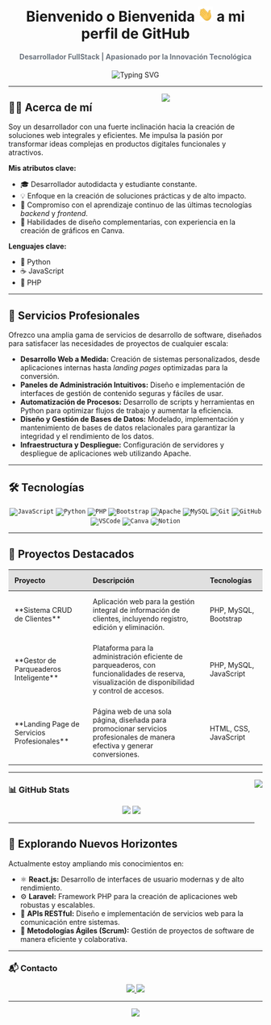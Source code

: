 

<h1 align="center">Bienvenido o Bienvenida <img src="https://raw.githubusercontent.com/ABSphreak/ABSphreak/master/gifs/Hi.gif" width="30px"> a mi perfil de GitHub</h1>
<div align="center">
    <h4 style="color:#6a737d;">Desarrollador FullStack | Apasionado por la Innovación Tecnológica</h4>
    <img src="https://readme-typing-svg.herokuapp.com?font=Fira+Code&size=20&pause=1000&color=38BDF8&center=true&vCenter=true&width=450&lines=%C2%A1Hola!+Soy+Emanuel+Buritica;Desarrollador+FullStack;Innovador+Digital" alt="Typing SVG" />
</div>

---

<img align="right" width="200" src="https://media.giphy.com/media/TEnXkcsHrP4YedChhA/giphy.gif" />

## 🧑‍💻 **Acerca de mí**

Soy un desarrollador con una fuerte inclinación hacia la creación de soluciones web integrales y eficientes. Me impulsa la pasión por transformar ideas complejas en productos digitales funcionales y atractivos.

**Mis atributos clave:**

* 🎓  Desarrollador autodidacta y estudiante constante.
* 💡  Enfoque en la creación de soluciones prácticas y de alto impacto.
* 🎯  Compromiso con el aprendizaje continuo de las últimas tecnologías *backend* y *frontend*.
* 🎨  Habilidades de diseño complementarias, con experiencia en la creación de gráficos en Canva.

**Lenguajes clave:**

* 🐍 Python
* ☕ JavaScript
* 🐘 PHP

---

## 💼 **Servicios Profesionales**

Ofrezco una amplia gama de servicios de desarrollo de software, diseñados para satisfacer las necesidades de proyectos de cualquier escala:

* **Desarrollo Web a Medida:** Creación de sistemas personalizados, desde aplicaciones internas hasta *landing pages* optimizadas para la conversión.
* **Paneles de Administración Intuitivos:** Diseño e implementación de interfaces de gestión de contenido seguras y fáciles de usar.
* **Automatización de Procesos:** Desarrollo de scripts y herramientas en Python para optimizar flujos de trabajo y aumentar la eficiencia.
* **Diseño y Gestión de Bases de Datos:** Modelado, implementación y mantenimiento de bases de datos relacionales para garantizar la integridad y el rendimiento de los datos.
* **Infraestructura y Despliegue:** Configuración de servidores y despliegue de aplicaciones web utilizando Apache.

---

## 🛠️ Tecnologías

<div align="center">
  <code><img src="https://cdn.jsdelivr.net/gh/devicons/devicon/icons/javascript/javascript-original.svg" height="40" alt="JavaScript" title="JavaScript" /></code>
  <code><img src="https://cdn.jsdelivr.net/gh/devicons/devicon/icons/python/python-original.svg" height="40" alt="Python" title="Python" /></code>
  <code><img src="https://cdn.jsdelivr.net/gh/devicons/devicon/icons/php/php-original.svg" height="40" alt="PHP" title="PHP" /></code>
  <code><img src="https://cdn.jsdelivr.net/gh/devicons/devicon/icons/bootstrap/bootstrap-original.svg" height="40" alt="Bootstrap" title="Bootstrap" /></code>
  <code><img src="https://cdn.jsdelivr.net/gh/devicons/devicon/icons/apache/apache-original.svg" height="40" alt="Apache" title="Apache" /></code>
  <code><img src="https://cdn.jsdelivr.net/gh/devicons/devicon/icons/mysql/mysql-original.svg" height="40" alt="MySQL" title="MySQL" /></code>
  <code><img src="https://cdn.jsdelivr.net/gh/devicons/devicon/icons/git/git-original.svg" height="40" alt="Git" title="Git" /></code>
  <code><img src="https://cdn.jsdelivr.net/gh/devicons/devicon/icons/github/github-original.svg" height="40" alt="GitHub" title="GitHub" /></code>
  <code><img src="https://cdn.jsdelivr.net/gh/devicons/devicon/icons/vscode/vscode-original.svg" height="40" alt="VSCode" title="VSCode" /></code>
  <code><img src="https://cdn.jsdelivr.net/gh/devicons/devicon/icons/canva/canva-original.svg" height="40" alt="Canva" title="Canva" /></code>
  <code><img src="https://img.shields.io/badge/Notion-000000?style=flat-square&logo=notion&logoColor=white" height="40" alt="Notion" title="Notion" style="border-radius: 5px;" /></code>

</div>

---

## 🚀 **Proyectos Destacados**

<table>
    <thead>
        <tr style="background-color:#e0e0e0;">
            <th style="padding:12px; text-align:left;">Proyecto</th>
            <th style="padding:12px; text-align:left;">Descripción</th>
            <th style="padding:12px; text-align:left;">Tecnologías</th>
        </tr>
    </thead>
    <tbody>
        <tr>
            <td style="padding:12px;">**Sistema CRUD de Clientes**</td>
            <td style="padding:12px;">Aplicación web para la gestión integral de información de clientes, incluyendo registro, edición y eliminación.</td>
            <td style="padding:12px;">PHP, MySQL, Bootstrap</td>
        </tr>
        <tr>
            <td style="padding:12px;">**Gestor de Parqueaderos Inteligente**</td>
            <td style="padding:12px;">Plataforma para la administración eficiente de parqueaderos, con funcionalidades de reserva, visualización de disponibilidad y control de accesos.</td>
            <td style="padding:12px;">PHP, MySQL, JavaScript</td>
        </tr>
        <tr>
            <td style="padding:12px;">**Landing Page de Servicios Profesionales**</td>
            <td style="padding:12px;">Página web de una sola página, diseñada para promocionar servicios profesionales de manera efectiva y generar conversiones.</td>
            <td style="padding:12px;">HTML, CSS, JavaScript</td>
        </tr>
    </tbody>
</table>

---

<img align="right" height="150" src="https://i.pinimg.com/originals/c6/f8/81/c6f881c0a0593a3c0e67cf258094396f.gif" />



### 📊 GitHub Stats

<p align="center">
  <img height="180em" src="https://github-readme-stats.vercel.app/api?username=sralucart&show_icons=true&theme=tokyonight&include_all_commits=true&count_private=true"/>
  <img height="180em" src="https://github-readme-stats.vercel.app/api/top-langs/?username=sralucart&layout=compact&theme=tokyonight"/>
</p>

---


## 🔭 **Explorando Nuevos Horizontes**

Actualmente estoy ampliando mis conocimientos en:

* ⚛️  **React.js:** Desarrollo de interfaces de usuario modernas y de alto rendimiento.
* ⚙️  **Laravel:** Framework PHP para la creación de aplicaciones web robustas y escalables.
* 🔗  **APIs RESTful:** Diseño e implementación de servicios web para la comunicación entre sistemas.
* 📅  **Metodologías Ágiles (Scrum):** Gestión de proyectos de software de manera eficiente y colaborativa.


---

### 📬 Contacto

<p align="center">
  <a href="mailto:Emanuelburitica2014@gmail.com">
    <img src="https://img.shields.io/badge/Gmail-Emanuelburitica2014@gmail.com-D14836?style=for-the-badge&logo=gmail&logoColor=white" />
  </a>
  <a href="https://www.instagram.com/sralukart">
    <img src="https://img.shields.io/badge/Instagram-sralukart-E4405F?style=for-the-badge&logo=instagram&logoColor=white" />
  </a>
</p>

---

<p align="center">
  <img src="https://komarev.com/ghpvc/?username=emanuelburitica&label=Visitas+al+perfil&color=blue&style=flat" />
</p>
